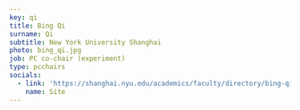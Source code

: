 ```yaml
---
key: qi
title: Bing Qi
surname: Qi
subtitle: New York University Shanghai
photo: bing_qi.jpg
job: PC co-chair (experiment)
type: pcchairs
socials:
  - link: 'https://shanghai.nyu.edu/academics/faculty/directory/bing-qi'
    name: Site
---
```

